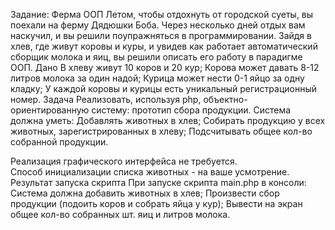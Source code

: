 Задание: Ферма ООП
Летом, чтобы отдохнуть от городской суеты, вы поехали на ферму Дядюшки Боба. Через несколько дней отдых вам наскучил, и вы решили поупражняться в программировании. Зайдя в хлев, где живут коровы и куры, и увидев как работает автоматический сборщик молока и яиц, вы решили описать его работу в парадигме ООП.
Дано
В хлеву живут 10 коров и 20 кур;
Корова может давать 8-12 литров молока за один надой;
Курица может нести 0-1 яйцо за одну кладку;
У каждой коровы и курицы есть уникальный регистрационный номер.
Задача
Реализовать, используя php, объектно-ориентированную систему: прототип сбора продукции. 
Система должна уметь:
Добавлять животных в хлев;
Собирать продукцию у всех животных, зарегистрированных в хлеву;
Подсчитывать общее кол-во собранной продукции.

Реализация графического интерфейса не требуется.  
Способ инициализации списка животных - на ваше усмотрение.
Результат запуска скрипта
При запуске скрипта main.php в консоли:
Система должна добавить животных в хлев;
Произвести сбор продукции (подоить коров и собрать яйца у кур);
Вывести на экран общее кол-во собранных шт. яиц и литров молока.
